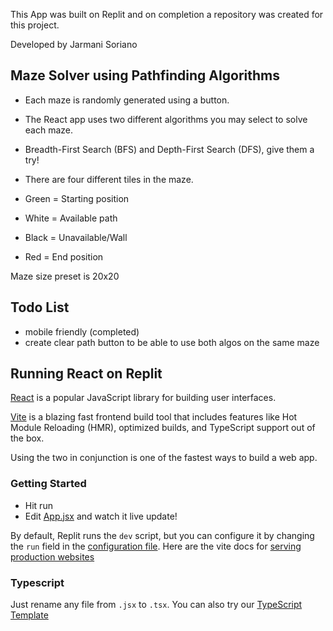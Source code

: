 This App was built on Replit and on completion a repository was created for this project.

Developed by Jarmani Soriano

## Maze Solver using Pathfinding Algorithms
- Each maze is randomly generated using a button.
- The React app uses two different algorithms you may select to solve each maze.
- Breadth-First Search (BFS) and Depth-First Search (DFS), give them a try!
- There are four different tiles in the maze.

- Green = Starting position
- White = Available path
- Black = Unavailable/Wall
- Red = End position

Maze size preset is 20x20

## Todo List

- mobile friendly (completed)
- create clear path button to be able to use both algos on the same maze


## Running React on Replit

[React](https://reactjs.org/) is a popular JavaScript library for building user interfaces.

[Vite](https://vitejs.dev/) is a blazing fast frontend build tool that includes features like Hot Module Reloading (HMR), optimized builds, and TypeScript support out of the box.

Using the two in conjunction is one of the fastest ways to build a web app.

### Getting Started
- Hit run
- Edit [App.jsx](#src/App.jsx) and watch it live update!

By default, Replit runs the `dev` script, but you can configure it by changing the `run` field in the [configuration file](#.replit). Here are the vite docs for [serving production websites](https://vitejs.dev/guide/build.html)

### Typescript

Just rename any file from `.jsx` to `.tsx`. You can also try our [TypeScript Template](https://replit.com/@replit/React-TypeScript)

